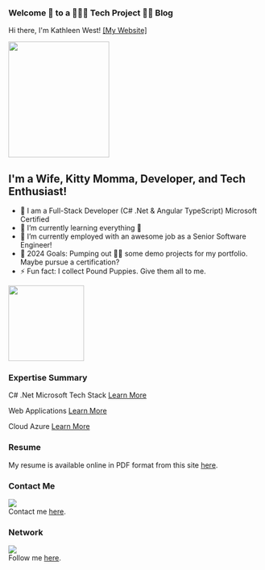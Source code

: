 ### Welcome 👋 to a 👩🏼‍💻 Tech Project 🙆🏼 Blog 

Hi there, I'm Kathleen West! [[My Website]](https://portfolio.katiegirl.net)

<img src="https://www.katiegirl.net/images/GitHubHeadShot.jpg" width="200" height="230">

## I'm a Wife, Kitty Momma, Developer, and Tech Enthusiast!

- 🔭 I am a Full-Stack Developer (C# .Net & Angular TypeScript) Microsoft Certified
- 🌱 I’m currently learning everything 🤣
- 👯 I’m currently employed with an awesome job as a Senior Software Engineer!
- 🥅 2024 Goals: Pumping out 💪🏻 some demo projects for my portfolio. Maybe pursue a certification?  
- ⚡ Fun fact: I collect Pound Puppies. Give them all to me.  

<img src="https://www.katiegirl.net/images/social/poundpuppies.jpg" width="150" height="150">

### Expertise Summary

C# .Net Microsoft Tech Stack [Learn More](https://portfolio.katiegirl.net/techexperience/c-net-framework/)

Web Applications [Learn More](https://portfolio.katiegirl.net/web-applications/)

Cloud Azure [Learn More](https://portfolio.katiegirl.net/techexperience/cloud/)

### Resume

My resume is available online in PDF format from this site [here](https://portfolio.katiegirl.net/resume/).

### Contact Me
<img src="https://i2.wp.com/portfolio.katiegirl.net/wp-content/uploads/2017/11/mailontheway.jpg?resize=200%2C181"><br> 
Contact me <a href="https://portfolio.katiegirl.net/2017/11/07/how-to-contact-me/">here</a>. 

### Network

<img src="https://i1.wp.com/portfolio.katiegirl.net/wp-content/uploads/2019/02/linkedin.jpg?resize=150%2C150&ssl=1"><br> 
Follow me <a href="https://www.linkedin.com/in/kathleenewest/">here</a>.
